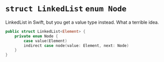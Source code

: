 # `struct LinkedList` `enum Node`

LinkedList in Swift, but you get a value type instead. What a terrible idea.

```swift
public struct LinkedList<Element> {
    private enum Node {
        case value(Element)
        indirect case node(value: Element, next: Node)
    }
}
```
